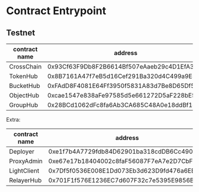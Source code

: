 # Contract Entrypoint

## Testnet

| contract name | address                                    |
|---------------|--------------------------------------------|
| CrossChain    | 0x93Cf63F9Db8F2B6614Bf507eAaeb29c4D1EfA388 |
| TokenHub      | 0x8B7161A47f7eB5d16Cef291Ba320d4C499a9E51A |
| BucketHub     | 0xFAdD8F4081E64Ff3950f5831A83d7Be8D65Df5f4 |
| ObjectHub     | 0xcae1547e838aFe97585d5e661272D5aF228bE560 |
| GroupHub      | 0x28BCd1062dFc8fa6Ab3CA685C48A0e18ddBf1dBf |

Extra:

| contract name | address                                    |
|---------------|--------------------------------------------|
| Deployer      | 0xe1f7b4A7729fdb84D62901ba318cdDB6Cc490431 |
| ProxyAdmin    | 0xe67e17b18404002c8faF56087F7eA7e2D7CbFCf1 |
| LightClient   | 0x7Df5f0536E008E1Dd073Eb3d623D9fd476a6EBc0 |
| RelayerHub    | 0x701F1f576E1236EC7d607F32c7e5395E9856B7D6 |